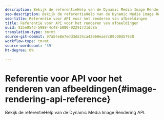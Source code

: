 ```yaml
---
description: Bekijk de referentieHelp van de Dynamic Media Image Rendering API.
seo-description: Bekijk de referentieHelp van de Dynamic Media Image Rendering API.
seo-title: Referentie voor API voor het renderen van afbeeldingen
title: Referentie voor API voor het renderen van afbeeldingen
uuid: 82be0543-5988-4c48-b880-02291731dc8a
translation-type: tm+mt
source-git-commit: 97a84e8e7edd3d834ca42069eae7c09c00d57938
workflow-type: tm+mt
source-wordcount: '39'
ht-degree: 0%

---
```



# Referentie voor API voor het renderen van afbeeldingen{#image-rendering-api-reference}

Bekijk de referentieHelp van de Dynamic Media Image Rendering API.


